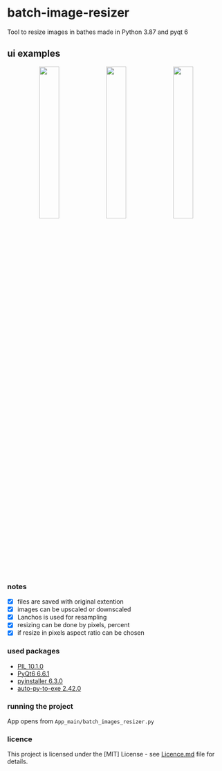 # batch-image-resizer
Tool to resize images in bathes made in Python 3.87 and pyqt 6


## ui examples
<p align="middle">
  <img src="" width="30%"/>
  <img src="" width="30%"/>
  <img src="" width="30%"/>
</p>

### notes
- [x] files are saved with original extention
- [x] images can be upscaled or downscaled
- [x] Lanchos is used for resampling
- [x] resizing can be done by pixels, percent
- [x] if resize in pixels aspect ratio can be chosen

### used packages
- [PIL 10.1.0](https://python-pillow.org/)
- [PyQt6 6.6.1](https://www.riverbankcomputing.com/software/pyqt/)
- [pyinstaller 6.3.0](https://www.pyinstaller.org/)
- [auto-py-to-exe 2.42.0](https://github.com/brentvollebregt/auto-py-to-exe)


### running the project
App opens from `App_main/batch_images_resizer.py`

### licence
This project is licensed under the [MIT] License - see [Licence.md](LICENSE)
file for details.